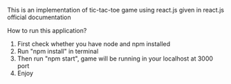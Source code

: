 This is an implementation of tic-tac-toe game using react.js given in react.js official documentation

How to run this application?
1) First check whether you have node and npm installed
2) Run "npm install" in terminal
3) Then run "npm start", game will be running in your localhost at 3000 port
4) Enjoy
